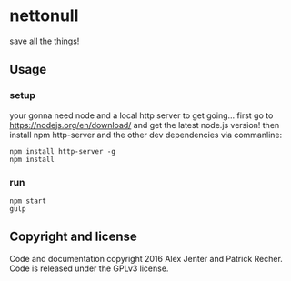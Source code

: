 # nettonull
save all the things!


## Usage

### setup
your gonna need node and a local http server to get going...
first go to https://nodejs.org/en/download/ and get the latest node.js version!
then install npm http-server and the other dev dependencies via commanline:
```
npm install http-server -g
npm install
```

### run
```
npm start
gulp
```

## Copyright and license
Code and documentation copyright 2016 Alex Jenter and Patrick Recher. Code is released under the GPLv3 license.
